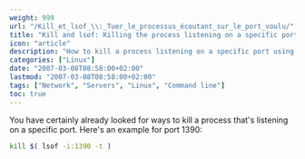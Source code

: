 ```yaml
---
weight: 999
url: "/Kill_et_lsof_\\:_Tuer_le_processus_écoutant_sur_le_port_voulu/"
title: "Kill and lsof: Killing the process listening on a specific port"
icon: "article"
description: "How to kill a process listening on a specific port using lsof and kill commands in Linux"
categories: ["Linux"]
date: "2007-03-08T08:58:00+02:00"
lastmod: "2007-03-08T08:58:00+02:00"
tags: ["Network", "Servers", "Linux", "Command line"]
toc: true
---
```


You have certainly already looked for ways to kill a process that's listening on a specific port. Here's an example for port 1390:

```bash
kill $( lsof -i:1390 -t )
```